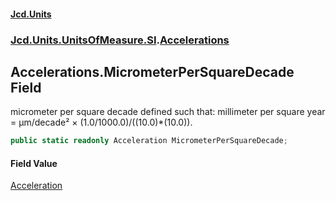#### [Jcd.Units](index.md 'index')

### [Jcd.Units.UnitsOfMeasure.SI](Jcd.Units.UnitsOfMeasure.SI.md 'Jcd.Units.UnitsOfMeasure.SI').[Accelerations](Accelerations.md 'Jcd.Units.UnitsOfMeasure.SI.Accelerations')

## Accelerations.MicrometerPerSquareDecade Field

micrometer per square decade defined such that: millimeter per square year = μm/decade² ×
(1.0/1000.0)/((10.0)*(10.0)).

```csharp
public static readonly Acceleration MicrometerPerSquareDecade;
```

#### Field Value

[Acceleration](Acceleration.md 'Jcd.Units.UnitTypes.Acceleration')